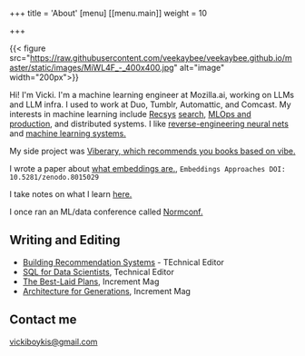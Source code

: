 +++
title = 'About'
[menu]
[[menu.main]]
  weight = 10



+++

{{< figure src="https://raw.githubusercontent.com/veekaybee/veekaybee.github.io/master/static/images/MiWL4F_-_400x400.jpg" alt="image" width="200px">}}


Hi! I'm Vicki. I'm a machine learning engineer at Mozilla.ai, working on LLMs and LLM infra.  I used to work at Duo, Tumblr, Automattic, and Comcast.  My interests in machine learning include [Recsys](https://vickiboykis.com/2021/10/28/recsys-2021-recap/) [search](https://boringml.com/docs/recsys/minhash/), [MLOps and production](https://vickiboykis.com/2020/06/09/getting-machine-learning-to-production/), and distributed systems. I like [reverse-engineering neural nets](https://gist.github.com/veekaybee/6f8885e9906aa9c5408ebe5c7e870698) and [machine learning systems.](https://vicki.substack.com/p/what-we-talk-about-when-we-talk-about) 

My side project was [Viberary, which recommends you books based on vibe.](https://vickiboykis.com/2024/01/05/retro-on-viberary/)

I wrote a paper about [what embeddings are.](https://vickiboykis.com/what_are_embeddings/), `Embeddings Approaches DOI: 10.5281/zenodo.8015029`

I take notes on what I learn [here.](http://vickiboykis.com/ml-garden/) 

I once ran an ML/data conference called [Normconf.](https://normconf.com/)


## Writing and Editing

+ [Building Recommendation Systems](https://www.oreilly.com/library/view/building-recommendation-systems/9781492097983/) - TEchnical Editor 
+ [SQL for Data Scientists](https://www.amazon.com/SQL-Data-Scientists-Beginners-Building/dp/1119669367), Technical Editor
+  [The Best-Laid Plans](https://increment.com/planning/the-best-laid-plans-tech-careers/), Increment Mag
+ [Architecture for Generations](https://increment.com/software-architecture/architecture-for-generations/), Increment Mag



## Contact me

[vickiboykis@gmail.com](mailto:vickiboykis@gmail.com)


